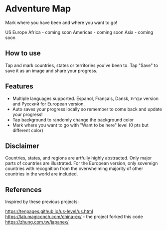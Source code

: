 # Adventure Map
Mark where you have been and where you want to go!

US
Europe
Africa - coming soon
Americas - coming soon
Asia - coming soon

## How to use

Tap and mark countries, states or territories you've been to. Tap "Save" to save it as an image and share your progress.

## Features

* Multiple languages supported. Espanol, Français, Dansk, עברית version and Русский for European version.
* Auto saves your progress locally so remember to come back and update your progress!
* Tap background to randomly change the background color
* Mark where you want to go with "Want to be here" level (0 pts but different color)

## Disclaimer

Countries, states, and regions are artfully highly abstracted. Only major parts of countries are illustrated. For the European version, only sovereign countries with recognition from the overwhelming majority of other countries in the world are included.

## References
Inspired by these previous projects:

https://tenpages.github.io/us-level/us.html
https://lab.magiconch.com/china-ex/ - the project forked this code
https://zhung.com.tw/japanex/
